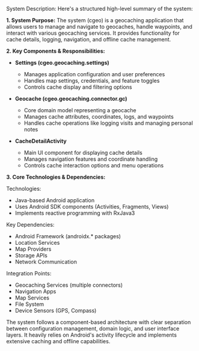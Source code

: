 System Description: Here's a structured high-level summary of the system:

**1. System Purpose:**
The system (cgeo) is a geocaching application that allows users to manage and navigate to geocaches, handle waypoints, and interact with various geocaching services. It provides functionality for cache details, logging, navigation, and offline cache management.

**2. Key Components & Responsibilities:**

- **Settings (cgeo.geocaching.settings)**
  - Manages application configuration and user preferences
  - Handles map settings, credentials, and feature toggles
  - Controls cache display and filtering options

- **Geocache (cgeo.geocaching.connector.gc)**
  - Core domain model representing a geocache
  - Manages cache attributes, coordinates, logs, and waypoints
  - Handles cache operations like logging visits and managing personal notes

- **CacheDetailActivity**
  - Main UI component for displaying cache details
  - Manages navigation features and coordinate handling
  - Controls cache interaction options and menu operations

**3. Core Technologies & Dependencies:**

Technologies:
- Java-based Android application
- Uses Android SDK components (Activities, Fragments, Views)
- Implements reactive programming with RxJava3

Key Dependencies:
- Android Framework (androidx.* packages)
- Location Services
- Map Providers
- Storage APIs
- Network Communication

Integration Points:
- Geocaching Services (multiple connectors)
- Navigation Apps
- Map Services
- File System
- Device Sensors (GPS, Compass)

The system follows a component-based architecture with clear separation between configuration management, domain logic, and user interface layers. It heavily relies on Android's activity lifecycle and implements extensive caching and offline capabilities.